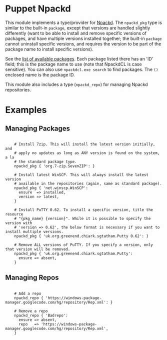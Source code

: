 Puppet Npackd
=============

This module implements a type/provider for
[Npackd](http://code.google.com/p/windows-package-manager/).  The `npackd_pkg`
type is similar to the built-in `package`, except that versions are handled
slightly differently (want to be able to install and remove specific versions
of packages, and have multiple versions installed together; the built-in
`package` cannot uninstall specific versions, and requires the version to be
part of the package name to install specific versions). 

See the [list of available packages](http://npackd.appspot.com/p). Each package listed there has an 'ID' 
field; this is the package name to use (note that NpackdCL is case sensitive). You can also use
`npackdcl.exe search` to find packages. The `()` enclosed name is the package ID. 

This module also includes a type (`npackd_repo`) for managing Npackd repositories. 

Examples
========

Managing Packages
----------------

```puppet

    # Install 7zip. This will install the latest version initially, and
    # apply no updates as long as ANY version is found on the system, a la
    # the standard package type. 
    npackd_pkg { 'org.7-zip.SevenZIP': }

    # Install latest WinSCP. This will always install the latest version
    # available in the repositories (again, same as standard package). 
    npackd_pkg { 'net.winscp.WinSCP':
      ensure  => installed,
      version => latest,
    }

    # Install PuTTY 0.62. To install a specific version, title the resource
    # "{pkg_name} {version}". While it is possible to specify the version with
    # 'version => 0.62', the below format is necessary if you want to install multiple versions. 
    npackd_pkg { 'uk.org.greenend.chiark.sgtatham.Putty 0.62': }

    # Remove ALL versions of PuTTY. If you specify a version, only that version will be removed. 
    npackd_pkg { 'uk.org.greenend.chiark.sgtatham.Putty':
      ensure => absent,
    }

```

Managing Repos
-------------

```puppet

    # Add a repo
    npackd_repo { 'https://windows-package-manager.googlecode.com/hg/repository/Rep.xml': }

    # Remove a repo
    npackd_repo { 'Badrepo':
      ensure => absent,
      repo   => 'https://windows-package-manager.googlecode.com/hg/repository/Rep.xml',
    }

```

